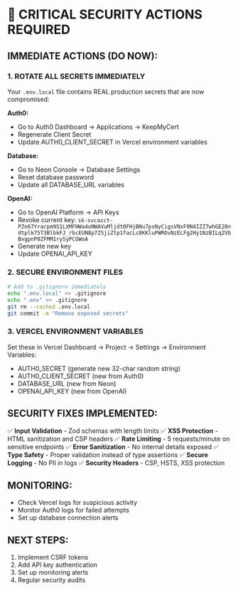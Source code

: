# 🚨 CRITICAL SECURITY ACTIONS REQUIRED

## IMMEDIATE ACTIONS (DO NOW):

### 1. ROTATE ALL SECRETS IMMEDIATELY
Your `.env.local` file contains REAL production secrets that are now compromised:

**Auth0:**
- Go to Auth0 Dashboard → Applications → KeepMyCert
- Regenerate Client Secret
- Update AUTH0_CLIENT_SECRET in Vercel environment variables

**Database:**
- Go to Neon Console → Database Settings
- Reset database password
- Update all DATABASE_URL variables

**OpenAI:**
- Go to OpenAI Platform → API Keys
- Revoke current key: `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`
- Generate new key
- Update OPENAI_API_KEY

### 2. SECURE ENVIRONMENT FILES
```bash
# Add to .gitignore immediately
echo ".env.local" >> .gitignore
echo ".env" >> .gitignore
git rm --cached .env.local
git commit -m "Remove exposed secrets"
```

### 3. VERCEL ENVIRONMENT VARIABLES
Set these in Vercel Dashboard → Project → Settings → Environment Variables:
- AUTH0_SECRET (generate new 32-char random string)
- AUTH0_CLIENT_SECRET (new from Auth0)
- DATABASE_URL (new from Neon)
- OPENAI_API_KEY (new from OpenAI)

## SECURITY FIXES IMPLEMENTED:

✅ **Input Validation** - Zod schemas with length limits
✅ **XSS Protection** - HTML sanitization and CSP headers
✅ **Rate Limiting** - 5 requests/minute on sensitive endpoints
✅ **Error Sanitization** - No internal details exposed
✅ **Type Safety** - Proper validation instead of type assertions
✅ **Secure Logging** - No PII in logs
✅ **Security Headers** - CSP, HSTS, XSS protection

## MONITORING:
- Check Vercel logs for suspicious activity
- Monitor Auth0 logs for failed attempts
- Set up database connection alerts

## NEXT STEPS:
1. Implement CSRF tokens
2. Add API key authentication
3. Set up monitoring alerts
4. Regular security audits